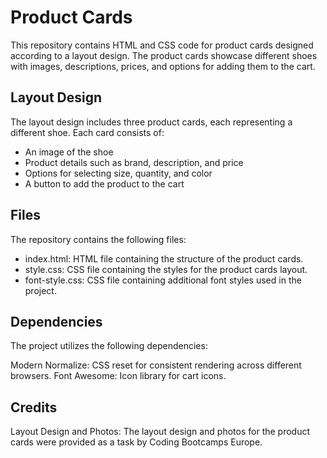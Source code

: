 # Product Cards

This repository contains HTML and CSS code for product cards designed according to a layout design. The product cards showcase different shoes with images, descriptions, prices, and options for adding them to the cart.

## Layout Design

The layout design includes three product cards, each representing a different shoe. Each card consists of:

* An image of the shoe
* Product details such as brand, description, and price
* Options for selecting size, quantity, and color
* A button to add the product to the cart

## Files

The repository contains the following files:

* index.html: HTML file containing the structure of the product cards.
* style.css: CSS file containing the styles for the product cards layout.
* font-style.css: CSS file containing additional font styles used in the project.

## Dependencies

The project utilizes the following dependencies:

Modern Normalize: CSS reset for consistent rendering across different browsers.
Font Awesome: Icon library for cart icons.

## Credits

Layout Design and Photos: The layout design and photos for the product cards were provided as a task by Coding Bootcamps Europe.

